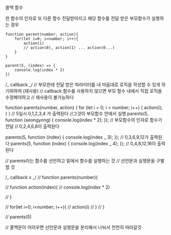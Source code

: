 콜백 함수

한 함수의 인자로 또 다른 함수 전달받아지고 해당 함수를 전달 받은 부모함수가 실행하는 경우

    function parent(number, action){
        for(let i=0; i<number; i++){
            action(i)
            // action(0), action(1) ... action(0...)
        }
    }

    parent(5, (index) => {
        console.log(index * 2)
    })

/_ callback _/
// 부모한테 전달 받은 파라미터를 내 마음대로 로직을 작성할 수 있게 하기위하여 (재사용)
// callback 함수를 사용하지 않으면 부모 함수 내에서 직접 로직을 수정해야하고
// 재사용이 불가능하다

function parents(number, action) {
for (let i = 0; i < number; i++) {
action(i);
}
}
// 5일시 0,1,2,3,4 가 출력된다
//그것이 부모함수 안에서 실행
parents(5, function (seongyong) {
console.log(index \* 2);
});
// 부모함수의 인자로 함수가 전달
// 0,2,4,6,8이 출력된다

parents(5, function (index) {
console.log(index _ 3);
});
// 0,3,6,9,12가 출력된다
parents(5, function (index) {
console.log(index _ 4);
});
// 0,4,8,12,16이 출력된다

// parents라는 함수를 선언하고 밑에서 함수를 실행하는 것
// 선언문과 실행문을 구별할 것

/_ callback x _/
// function parents(number){

// function action(index){
// console.log(index \* 2)

// }

// for(let i=0; i<number; i++){
// action(i)
// }
// }

// parents(5)

// 콜백문이 어려우면 선언문과 실행문을 분리해서 나눠서 천천히 따라갈것
